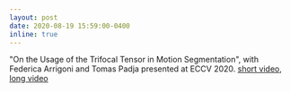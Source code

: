 ```yaml
---
layout: post
date: 2020-08-19 15:59:00-0400
inline: true
---
```

"On the Usage of the Trifocal Tensor in Motion Segmentation", with Federica Arrigoni and Tomas Padja presented at  ECCV 2020. [short video][video1], [long video][video2]

[video1]:https://polimi365-my.sharepoint.com/:v:/g/personal/10755186_polimi_it/EfASdbssYRdEkZR9IBFpZVcBmH1YKeBM0qPOZzcNr9ZQYQ?e=rxw62f
[video2]:https://polimi365-my.sharepoint.com/:v:/g/personal/10755186_polimi_it/EYf209P2PkJCusNpUyIFpboBip6f0531pA4kePO50eCefQ?e=td4vMv